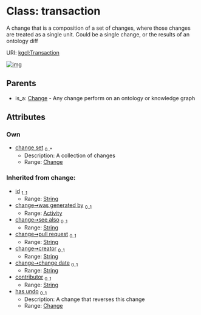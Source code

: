 
# Class: transaction


A change that is a composition of a set of changes, where those changes are treated as a single unit. Could be a single change, or the results of an ontology diff

URI: [kgcl:Transaction](http://w3id.org/kgcl/Transaction)


[![img](https://yuml.me/diagram/nofunky;dir:TB/class/[Change]<change%20set%200..*-++[Transaction&#124;id(i):string;see_also(i):string%20%3F;pull_request(i):string%20%3F;creator(i):string%20%3F;change_date(i):string%20%3F;contributor(i):string%20%3F],[Change]^-[Transaction],[Change],[Activity])](https://yuml.me/diagram/nofunky;dir:TB/class/[Change]<change%20set%200..*-++[Transaction&#124;id(i):string;see_also(i):string%20%3F;pull_request(i):string%20%3F;creator(i):string%20%3F;change_date(i):string%20%3F;contributor(i):string%20%3F],[Change]^-[Transaction],[Change],[Activity])

## Parents

 *  is_a: [Change](Change.md) - Any change perform on an ontology or knowledge graph

## Attributes


### Own

 * [change set](change_set.md)  <sub>0..\*</sub>
     * Description: A collection of changes
     * Range: [Change](Change.md)

### Inherited from change:

 * [id](id.md)  <sub>1..1</sub>
     * Range: [String](types/String.md)
 * [change➞was generated by](change_was_generated_by.md)  <sub>0..1</sub>
     * Range: [Activity](Activity.md)
 * [change➞see also](change_see_also.md)  <sub>0..1</sub>
     * Range: [String](types/String.md)
 * [change➞pull request](change_pull_request.md)  <sub>0..1</sub>
     * Range: [String](types/String.md)
 * [change➞creator](change_creator.md)  <sub>0..1</sub>
     * Range: [String](types/String.md)
 * [change➞change date](change_change_date.md)  <sub>0..1</sub>
     * Range: [String](types/String.md)
 * [contributor](contributor.md)  <sub>0..1</sub>
     * Range: [String](types/String.md)
 * [has undo](has_undo.md)  <sub>0..1</sub>
     * Description: A change that reverses this change
     * Range: [Change](Change.md)
